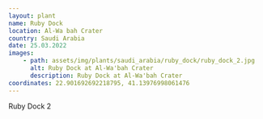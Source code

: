 ```yaml
---
layout: plant
name: Ruby Dock
location: Al-Wa bah Crater
country: Saudi Arabia
date: 25.03.2022
images:
    - path: assets/img/plants/saudi_arabia/ruby_dock/ruby_dock_2.jpg
      alt: Ruby Dock at Al-Wa'bah Crater
      description: Ruby Dock at Al-Wa'bah Crater
coordinates: 22.901692692218795, 41.13976998061476
---
```


Ruby Dock 2